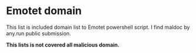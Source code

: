 # Emotet domain

This list is included domain list to Emotet powershell script. I find maldoc by any.run public submission.


**This lists is not covered all malicious domain.**
